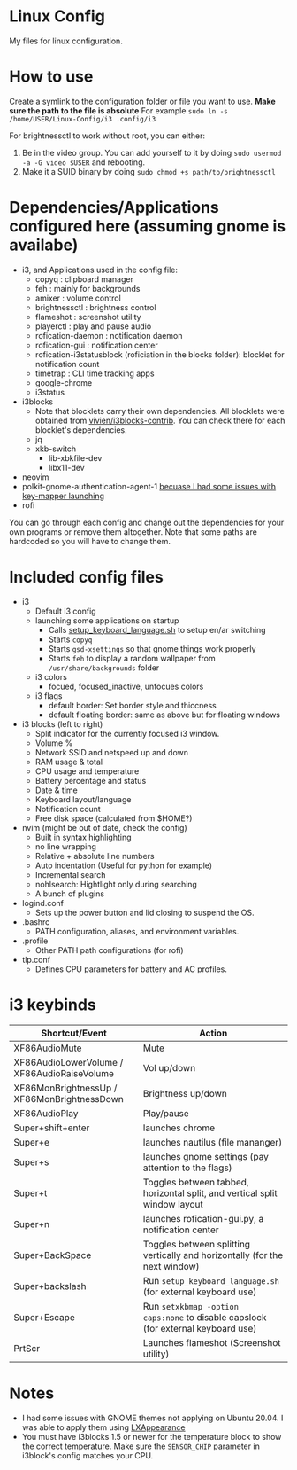 # Linux Config
My files for linux configuration.

# How to use
Create a symlink to the configuration folder or file you want to use.
**Make sure the path to the file is absolute**
For example `sudo ln -s /home/USER/Linux-Config/i3 .config/i3`

For brightnessctl to work without root, you can either:
1. Be in the video group. You can add yourself to it by doing `sudo usermod -a -G video $USER` and rebooting.
2. Make it a SUID binary by doing `sudo chmod +s path/to/brightnessctl`

# Dependencies/Applications configured here (assuming gnome is availabe)
* i3, and Applications used in the config file:
  * copyq             : clipboard manager
  * feh               : mainly for backgrounds
  * amixer            : volume control 
  * brightnessctl     : brightness control
  * flameshot         : screenshot utility
  * playerctl         : play and pause audio
  * rofication-daemon : notification daemon
  * rofication-gui    : notification center
  * rofication-i3statusblock (roficiation in the blocks folder): blocklet for notification count
  * timetrap          : CLI time tracking apps
  * google-chrome
  * i3status
* i3blocks 
  * Note that blocklets carry their own dependencies. All blocklets were obtained from [vivien/i3blocks-contrib](https://github.com/vivien/i3blocks-contrib). You can check there for each blocklet's dependencies.
  * jq
  * xkb-switch
    * lib-xbkfile-dev
    * libx11-dev
* neovim
* polkit-gnome-authentication-agent-1 [becuase I had some issues with key-mapper launching](https://github.com/NixOS/nixpkgs/issues/18012#issuecomment-606495647)
* rofi

You can go through each config and change out the dependencies for your own programs or remove them altogether. Note that some paths are hardcoded so you will have to change them.

# Included config files
 * i3
   * Default i3 config
   * launching some applications on startup
     * Calls [setup_keyboard_language.sh](i3/setup_keyboard_language.sh) to setup en/ar switching
     * Starts `copyq` 
     * Starts `gsd-xsettings` so that gnome things work properly
     * Starts `feh` to display a random wallpaper from `/usr/share/backgrounds` folder 
   * i3 colors
     * focued, focused_inactive, unfocues colors
   * i3 flags 
     * default border: Set border style and thiccness
     * default floating border: same as above but for floating windows
* i3 blocks (left to right)
   * Split indicator for the currently focused i3 window.
   * Volume %
   * Network SSID and netspeed up and down 
   * RAM usage & total
   * CPU usage and temperature
   * Battery percentage and status
   * Date & time
   * Keyboard layout/language
   * Notification count
   * Free disk space (calculated from $HOME?)
* nvim (might be out of date, check the config)
   * Built in syntax highlighting
   * no line wrapping
   * Relative + absolute line numbers
   * Auto indentation (Useful for python for example)
   * Incremental search
   * nohlsearch: Hightlight only during searching
   * A bunch of plugins
* logind.conf
   * Sets up the power button and lid closing to suspend the OS.
* .bashrc
  * PATH configuration, aliases, and environment variables.
* .profile
  * Other PATH path configurations (for rofi)
* tlp.conf
    * Defines CPU parameters for battery and AC profiles.
  
# i3 keybinds
| Shortcut/Event                              | Action                                                                            |
| ------------------------------------------- | --------------------------------------------------------------------------------- |
| XF86AudioMute                               | Mute                                                                              |
| XF86AudioLowerVolume / XF86AudioRaiseVolume | Vol up/down                                                                       |
| XF86MonBrightnessUp / XF86MonBrightnessDown | Brightness up/down                                                                |
| XF86AudioPlay                               | Play/pause                                                                        |
| Super+shift+enter                           | launches chrome                                                                   |
| Super+e                                     | launches nautilus (file mananger)                                                 |
| Super+s                                     | launches gnome settings (pay attention to the flags)                              |
| Super+t                                     | Toggles between tabbed, horizontal split, and vertical split window layout        |
| Super+n                                     | launches rofication-gui.py, a notification center                                 |
| Super+BackSpace                             | Toggles between splitting vertically and horizontally (for the next window)       |
| Super+backslash                             | Run `setup_keyboard_language.sh` (for external keyboard use)                      |
| Super+Escape                                | Run `setxkbmap -option caps:none` to disable capslock (for external keyboard use) |
| PrtScr                                      | Launches flameshot (Screenshot utility)                                           |

# Notes
- I had some issues with GNOME themes not applying on Ubuntu 20.04. I was able to apply them using [LXAppearance](https://wiki.lxde.org/en/LXAppearance)
- You must have i3blocks 1.5 or newer for the temperature block to show the correct temperature. Make sure the `SENSOR_CHIP` parameter in i3block's config matches your CPU.
